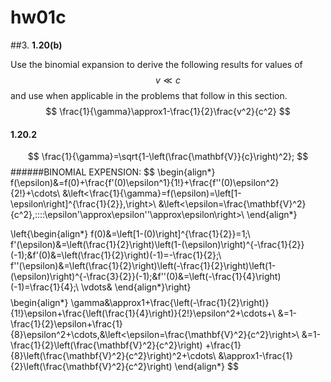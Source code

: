 # **hw01c**

##3. 
**1.20(b)**

Use the binomial expansion to derive the following results for values of $$v\ll{c}$$ and use when applicable in the problems that follow in this section.
$$
    \frac{1}{\gamma}\approx1-\frac{1}{2}\frac{v^2}{c^2}
$$


#### 1.20.2
$$
    \frac{1}{\gamma}=\sqrt{1-\left(\frac{\mathbf{V}}{c}\right)^2};
$$
######BINOMIAL EXPENSION:
$$
    \begin{align*}
    f(\epsilon)&=f(0)+\frac{f'(0)\epsilon^1}{1!}+\frac{f''(0)\epsilon^2}{2!}+\cdots\\
    &\left<\frac{1}{\gamma}=f(\epsilon)=\left[1-\epsilon\right]^{\frac{1}{2}},\right>\\
    &\left<\epsilon=\frac{\mathbf{V}^2}{c^2},\:\:\:\:\epsilon'\approx\epsilon''\approx\epsilon\right>\\
    \end{align*}
    
$$
$$
    \left\{\begin{align*}
    f(0)&=\left[1-(0)\right]^{\frac{1}{2}}=1;\\
    f'(\epsilon)&=\left(\frac{1}{2}\right)\left(1-(\epsilon)\right)^{-\frac{1}{2}}(-1);&f'(0)&=\left(\frac{1}{2}\right)(-1)=-\frac{1}{2};\\
    f''(\epsilon)&=\left(\frac{1}{2}\right)\left(-\frac{1}{2}\right)\left(1-(\epsilon)\right)^{-\frac{3}{2}}(-1);&f''(0)&=\left(-\frac{1}{4}\right)(-1)=\frac{1}{4};\\
    \vdots&
    \end{align*}\right\}
$$
$$
    \begin{align*}
    \gamma&\approx1+\frac{\left(-\frac{1}{2}\right)}{1!}\epsilon+\frac{\left(\frac{1}{4}\right)}{2!}\epsilon^2+\cdots+\\
    &=1-\frac{1}{2}\epsilon+\frac{1}{8}\epsilon^2+\cdots,&\left<\epsilon=\frac{\mathbf{V}^2}{c^2}\right>\\
    &=1-\frac{1}{2}\left(\frac{\mathbf{V}^2}{c^2}\right)
    +\frac{1}{8}\left(\frac{\mathbf{V}^2}{c^2}\right)^2+\cdots\\
    &\approx1-\frac{1}{2}\left(\frac{\mathbf{V}^2}{c^2}\right)
    \end{align*}
$$

